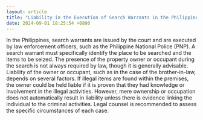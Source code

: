 ```yaml
---
layout: article
title: "Liability in the Execution of Search Warrants in the Philippines"
date: 2024-09-01 18:25:54 +0800
---
```


<p>In the Philippines, search warrants are issued by the court and are executed by law enforcement officers, such as the Philippine National Police (PNP). A search warrant must specifically identify the place to be searched and the items to be seized. The presence of the property owner or occupant during the search is not always required by law, though it is generally advisable. Liability of the owner or occupant, such as in the case of the brother-in-law, depends on several factors. If illegal items are found within the premises, the owner could be held liable if it is proven that they had knowledge or involvement in the illegal activities. However, mere ownership or occupation does not automatically result in liability unless there is evidence linking the individual to the criminal activities. Legal counsel is recommended to assess the specific circumstances of each case.</p>
